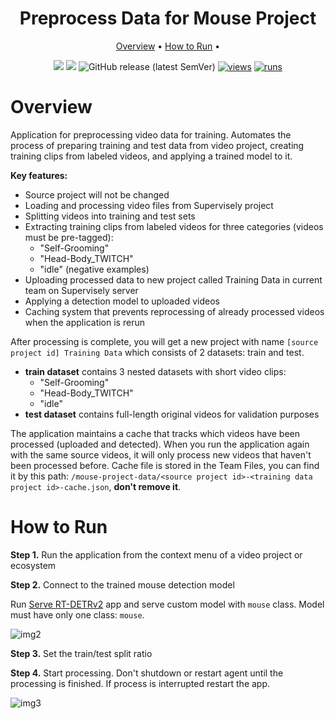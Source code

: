 <div align="center" markdown>

<img src=""/>

# Preprocess Data for Mouse Project

<p align="center">
  <a href="#Overview">Overview</a> •
  <a href="#How-to-Run">How to Run</a> •
</p>

[![](https://img.shields.io/badge/supervisely-ecosystem-brightgreen)](https://ecosystem.supervisely.com/apps/preprocess-data-for-mouse-project)
[![](https://img.shields.io/badge/slack-chat-green.svg?logo=slack)](https://supervisely.com/slack)
![GitHub release (latest SemVer)](https://img.shields.io/github/v/release/supervisely-ecosystem/preprocess-data-for-mouse-project)
[![views](https://app.supervisely.com/img/badges/views/supervisely-ecosystem/preprocess-data-for-mouse-project.png)](https://supervisely.com)
[![runs](https://app.supervisely.com/img/badges/runs/supervisely-ecosystem/preprocess-data-for-mouse-project.png)](https://supervisely.com)

</div>

# Overview

Application for preprocessing video data for training. Automates the process of preparing training and test data from video project, creating training clips from labeled videos, and applying a trained model to it.

**Key features:**

- Source project will not be changed
- Loading and processing video files from Supervisely project
- Splitting videos into training and test sets
- Extracting training clips from labeled videos for three categories (videos must be pre-tagged):
  - "Self-Grooming"
  - "Head-Body_TWITCH"
  - "idle" (negative examples)
- Uploading processed data to new project called Training Data in current team on Supervisely server
- Applying a detection model to uploaded videos
- Caching system that prevents reprocessing of already processed videos when the application is rerun

After processing is complete, you will get a new project with name `[source project id] Training Data` which consists of 2 datasets: train and test.
- **train dataset** contains 3 nested datasets with short video clips: 
  - "Self-Grooming"
  - "Head-Body_TWITCH"
  - "idle"
- **test dataset** contains full-length original videos for validation purposes

The application maintains a cache that tracks which videos have been processed (uploaded and detected). When you run the application again with the same source videos, it will only process new videos that haven't been processed before. Cache file is stored in the Team Files, you can find it by this path: `/mouse-project-data/<source project id>-<training data project id>-cache.json`, **don't remove it**.

# How to Run

**Step 1.** Run the application from the context menu of a video project or ecosystem

**Step 2.** Connect to the trained mouse detection model

Run [Serve RT-DETRv2]() app and serve custom model with `mouse` class. Model must have only one class: `mouse`.

![img2](placeholder)


**Step 3.** Set the train/test split ratio

**Step 4.** Start processing. Don't shutdown or restart agent until the processing is finished. If process is interrupted restart the app.

![img3](placeholder)

